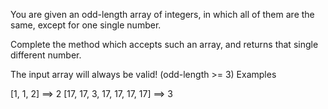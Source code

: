 You are given an odd-length array of integers, in which all of them are the same, except for one single number.

Complete the method which accepts such an array, and returns that single different number.

The input array will always be valid! (odd-length >= 3)
Examples

[1, 1, 2] ==> 2
[17, 17, 3, 17, 17, 17, 17] ==> 3